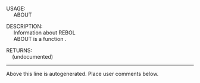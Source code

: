 USAGE:  
&nbsp;&nbsp;&nbsp;&nbsp;&nbsp;ABOUT&nbsp;&nbsp;  
  
DESCRIPTION:  
&nbsp;&nbsp;&nbsp;&nbsp;&nbsp;Information&nbsp;about&nbsp;REBOL  
&nbsp;&nbsp;&nbsp;&nbsp;&nbsp;ABOUT&nbsp;is&nbsp;a&nbsp;function&nbsp;.  
  
RETURNS:  
&nbsp;&nbsp;&nbsp;&nbsp;(undocumented)  
___
Above this line is autogenerated. Place user comments below.
